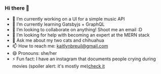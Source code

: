 ### Hi there 👋

- 🔭 I’m currently working on a UI for a simple music API 
- 🌱 I’m currently learning Gatsbyjs + GraphQL
- 👯 I’m looking to collaborate on anything! Shoot me an email :D 
- 🤔 I’m looking for help with becoming an expert at the MERN stack 
- 💬 Ask me about my two cats and chihuahua 
- 📫 How to reach me: kaitlynbreuil@gmail.com 
- 😄 Pronouns: she/her 
- ⚡ Fun fact: I have an instagram that documents people crying during movies (spoiler alert: it's mostly me)[check it](https://www.instagram.com/miss.tearz/) 
